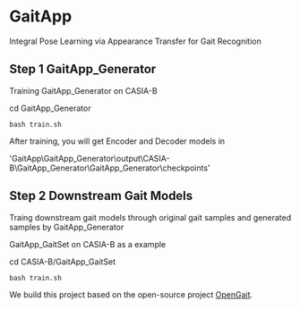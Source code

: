 # GaitApp
Integral Pose Learning via Appearance Transfer for Gait Recognition

## Step 1 GaitApp_Generator
Training GaitApp_Generator on CASIA-B

cd GaitApp_Generator
```
bash train.sh
```

After training, you will get Encoder and Decoder models in 

'GaitApp\GaitApp_Generator\output\CASIA-B\GaitApp_Generator\GaitApp_Generator\checkpoints'

## Step 2 Downstream Gait Models
Traing downstream gait models through original gait samples and generated samples by GaitApp_Generator

GaitApp_GaitSet on CASIA-B as a example

cd CASIA-B/GaitApp_GaitSet
```
bash train.sh
```

We build this project based on the open-source project [OpenGait](https://github.com/ShiqiYu/OpenGait).



